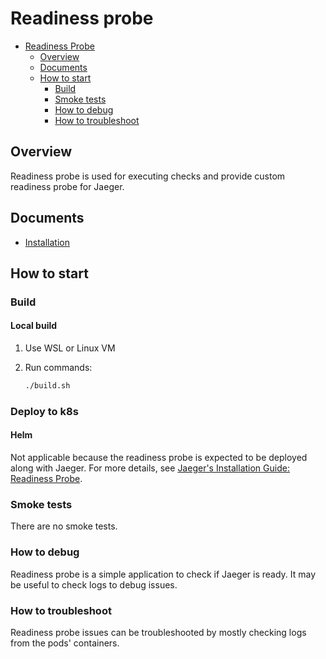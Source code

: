 # Readiness probe

* [Readiness Probe](#readiness-probe)
  * [Overview](#overview)
  * [Documents](#documents)
  * [How to start](#how-to-start)
    * [Build](#build)
    * [Smoke tests](#smoke-tests)
    * [How to debug](#how-to-debug)
    * [How to troubleshoot](#how-to-troubleshoot)

## Overview

Readiness probe is used for executing checks and provide custom readiness probe for Jaeger.

## Documents

* [Installation](/docs/public/installation.md)

## How to start

### Build

#### Local build

1. Use WSL or Linux VM
2. Run commands:

    ```bash
    ./build.sh
    ```

### Deploy to k8s

#### Helm

Not applicable because the readiness probe is expected to be deployed along with Jaeger.
For more details, see [Jaeger's Installation Guide: Readiness Probe](/docs/public/installation.md#readiness-probe).

### Smoke tests

There are no smoke tests.

### How to debug

Readiness probe is a simple application to check if Jaeger is ready. It may be useful to check logs to debug issues.

### How to troubleshoot

Readiness probe issues can be troubleshooted by mostly checking logs from the pods' containers.
